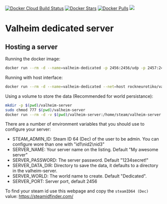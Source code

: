 [![Docker Cloud Build Status](https://img.shields.io/docker/cloud/build/rockneurotiko/valheim)](https://hub.docker.com/r/rockneurotiko/valheim/) [![Docker Stars](https://img.shields.io/docker/stars/rockneurotiko/valheim.svg)](https://hub.docker.com/r/rockneurotiko/valheim/) [![Docker Pulls](https://img.shields.io/docker/pulls/rockneurotiko/valheim.svg)](https://hub.docker.com/r/rockneurotiko/valheim/) [![](https://img.shields.io/docker/image-size/rockneurotiko/valheim)](https://img.shields.io/docker/image-size/rockneurotiko/valheim)
# Valheim dedicated server

## Hosting a server

Running the docker image:

``` bash
docker run --rm -d --name=valheim-dedicated -p 2456:2456/udp -p 2457:2457/udp rockneurotiko/valheim:latest
```

Running with host interface:

``` bash
docker run --rm -d --name=valheim-dedicated --net=host rockneurotiko/valheim:latest
```

Using a volume to store the data (Recommended for world persistance):

``` bash
mkdir -p $(pwd)/valheim-server
sudo chmod 777 $(pwd)/valheim-server
docker run --rm -d -v $(pwd)/valheim-server:/home/steam/valheim-server --name=valheim-dedicated --net=host rockneurotiko/valheim:latest
```

There are a number of environment variables that you should use to configure your server:

- STEAM_ADMIN_ID: Steam ID 64 (Dec) of the user to be admin. You can configure wore than one with "id1\nid2\nid3"
- SERVER_NAME: Your server name on the listing. Default "My awesome server"
- SERVER_PASSWORD: The server password. Default "1234secret!"
- SERVER_DATA_DIR: Directory to save the data, it defaults to a directory in the valheim-server.
- SERVER_WORLD: The world name to create. Default "Dedicated".
- SERVER_PORT: Server port, default 2456

To find your steam id use this webpage and copy the `steamID64 (Dec)` value: https://steamidfinder.com/
